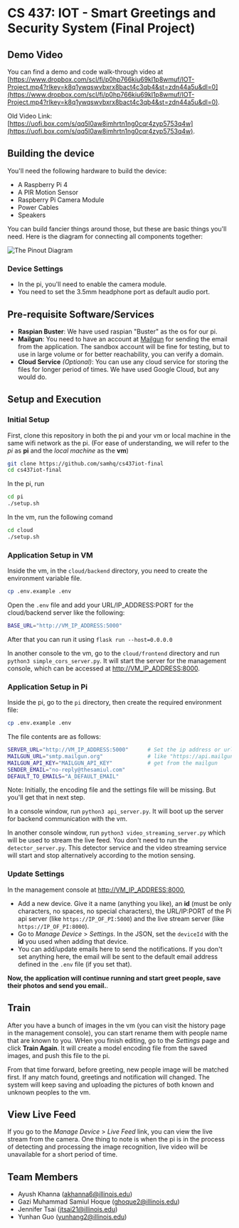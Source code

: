 # CS 437: IOT - Smart Greetings and Security System (Final Project)

## Demo Video

You can find a demo and code walk-through video at [https://www.dropbox.com/scl/fi/p0hp766kiu69kl1p8wmuf/IOT-Project.mp4?rlkey=k8q1ywqswvbxrx8bact4c3qb4&st=zdn44a5u&dl=0](https://www.dropbox.com/scl/fi/p0hp766kiu69kl1p8wmuf/IOT-Project.mp4?rlkey=k8q1ywqswvbxrx8bact4c3qb4&st=zdn44a5u&dl=0).

Old Video Link: [https://uofi.box.com/s/qq5l0aw8imhrtn1ng0cqr4zyp5753q4w](https://uofi.box.com/s/qq5l0aw8imhrtn1ng0cqr4zyp5753q4w).


## Building the device

You'll need the following hardware to build the device:

- A Raspberry Pi 4
- A PIR Motion Sensor
- Raspberry Pi Camera Module
- Power Cables
- Speakers

You can build fancier things around those, but these are basic things you'll need. Here is the diagram for connecting
all components together:

![The Pinout Diagram](diagram.png "Pinout Diagram")

### Device Settings

- In the pi, you'll need to enable the camera module.
- You need to set the 3.5mm headphone port as default audio port. 

## Pre-requisite Software/Services

- **Raspian Buster**: We have used raspian "Buster" as the os for our pi.
- **Mailgun**: You need to have an account at [Mailgun](https://mailgun.com) for sending the email from the application. The sandbox account will be fine for testing, but to use in large volume or for better reachability, you can verify a domain.
- **Cloud Service** *(Optional)*: You can use any cloud service for storing the files for longer period of times. We have used Google Cloud, but any would do.

## Setup and Execution

### Initial Setup

First, clone this repository in both the pi and your vm or local machine in the same wifi network as the pi. (For ease of understanding, we will refer to the *pi* as **pi** and the *local machine* as the **vm**)

```bash
git clone https://github.com/samhq/cs437iot-final
cd cs437iot-final
```

In the pi, run

```bash
cd pi
./setup.sh
```

In the vm, run the following comand

```bash
cd cloud
./setup.sh
```

### Application Setup in VM

Inside the vm, in the `cloud/backend` directory, you need to create the environment variable file.

```bash
cp .env.example .env
```

Open the `.env` file and add your URL/IP_ADDRESS:PORT for the cloud/backend server like the following:

```bash
BASE_URL="http://VM_IP_ADDRESS:5000"
```

After that you can run it using `flask run --host=0.0.0.0`

In another console to the vm, go to the `cloud/frontend` directory and run `python3 simple_cors_server.py`. It will start the server for the management console, which can be accessed at [http://VM_IP_ADDRESS:8000](http://VM_IP_ADDRESS:8000).

### Application Setup in Pi

Inside the pi, go to the `pi` directory, then create the required environment file:

```bash
cp .env.example .env
```

The file contents are as follows:

```bash
SERVER_URL="http://VM_IP_ADDRESS:5000"      # Set the ip address or url of vm api server                 
MAILGUN_URL="smtp.mailgun.org"              # like "https://api.mailgun.net/v3/YOUR_DOMAIN_NAME/messages"
MAILGUN_API_KEY="MAILGUN_API_KEY"           # get from the mailgun
SENDER_EMAIL="no-reply@thesamiul.com"
DEFAULT_TO_EMAILS="A_DEFAULT_EMAIL"
```

Note: Initially, the encoding file and the settings file will be missing. But you'll get that in next step.

In a console window, run `python3 api_server.py`. It will boot up the server for backend communication with the vm.

In another console window, run `python3 video_streaming_server.py` which will be used to stream the live feed. You don't need to run the `detector_server.py`. This detector service and the video streaming service will start and stop alternatively according to the motion sensing.

### Update Settings

In the management console at [http://VM_IP_ADDRESS:8000](http://VM_IP_ADDRESS:8000), 

- Add a new device. Give it a name (anything you like), an **id** (must be only characters, no spaces, no special characters), the URL/IP:PORT of the Pi api server (like `https://IP_OF_PI:5000`) and the live stream server (like `https://IP_OF_PI:8000`).
- Go to *Manage Device* > *Settings*. In the JSON, set the `deviceId` with the **id** you used when adding that device.
- You can add/update emails here to send the notifications. If you don't set anything here, the email will be sent to the default email address defined in the `.env` file (if you set that).

**Now, the application will continue running and start greet people, save their photos and send you email.**.

## Train

After you have a bunch of images in the vm (you can visit the history page in the management console), you can start rename them with people name that are known to you. WHen you finish editing, go to the *Settings* page and click **Train Again**. It will create a model encoding file from the saved images, and push this file to the pi. 

From that time forward, before greeting, new people image will be matched first. If any match found, greetings and notification will changed. The system will keep saving and uploading the pictures of both known and unknown peoples to the vm.

## View Live Feed

If you go to the *Manage Device* > *Live Feed* link, you can view the live stream from the camera. One thing to note is when the pi is in the process of detecting and processing the image recognition, live video will be unavailable for a short period of time.

## Team Members

- Ayush Khanna (<akhanna6@illinois.edu>)
- Gazi Muhammad Samiul Hoque (<ghoque2@illinois.edu>)
- Jennifer Tsai (<jtsai21@illinois.edu>)
- Yunhan Guo (<yunhang2@illinois.edu>)
